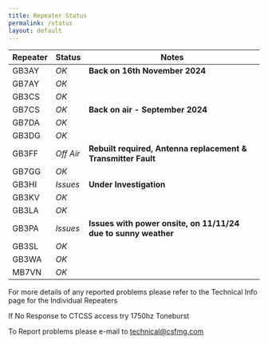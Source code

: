 ```yaml
---
title: Repeater Status
permalink: /status
layout: default
---
```

| Repeater | Status | Notes|
|----|----|----|
| GB3AY | *OK* | **Back on 16th November 2024** |
| GB7AY | *OK* ||
| GB3CS | *OK* ||
| GB7CS | *OK* | **Back on air - September 2024** |
| GB7DA | *OK* ||
| GB3DG | *OK* ||
| GB3FF | *Off Air* | **Rebuilt required, Antenna replacement & Transmitter Fault** |
| GB7GG | *OK* ||
| GB3HI | *Issues* | **Under Investigation** |
| GB3KV | *OK* ||
| GB3LA | *OK* ||
| GB3PA | *Issues* | **Issues with power onsite, on 11/11/24 due to sunny weather** |
| GB3SL | *OK* ||
| GB3WA | *OK* ||
| MB7VN | *OK* ||

For more details of any reported problems please refer to the Technical Info page for the Individual Repeaters

If No Response to CTCSS access try 1750hz Toneburst

To Report problems please e-mail to [technical@csfmg.com](mailto:technical@csfmg.com)
